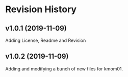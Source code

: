Revision History
===================

v1.0.1 (2019-11-09)
----------------------
Adding License, Readme and Revision

v1.0.2 (2019-11-09)
-----------------------
Adding and modifying a bunch of new files for kmom01.